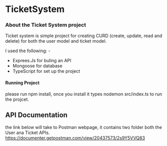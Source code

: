 # TicketSystem

### About the Ticket System project
Ticket system is simple project for creating CURD (create, update, read and delete) for both the user model and ticket model.

I used the following: -
- Exprees.Js for buling an API
- Mongoose for database
- TypeScript for set up the project


#### Running Project
please run npm install, once you install it types nodemon src/index.ts to run the projcet.











## API Documentation
the link below will take to Postman webpage, it contains two folder both the User ana Ticket APIs.
https://documenter.getpostman.com/view/20437573/2s9Y5VVQ83
